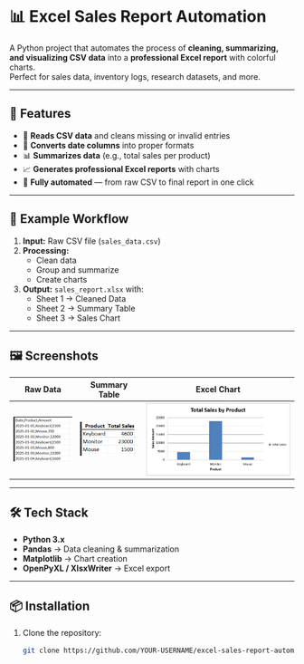 # 📊 Excel Sales Report Automation

A Python project that automates the process of **cleaning, summarizing, and visualizing CSV data** into a **professional Excel report** with colorful charts.  
Perfect for sales data, inventory logs, research datasets, and more.

---

## 🚀 Features
- 📂 **Reads CSV data** and cleans missing or invalid entries  
- 📅 **Converts date columns** into proper formats  
- 📊 **Summarizes data** (e.g., total sales per product)  
- 📈 **Generates professional Excel reports** with charts  
- 🔄 **Fully automated** — from raw CSV to final report in one click

---

## 📂 Example Workflow
1. **Input:** Raw CSV file (`sales_data.csv`)
2. **Processing:**
   - Clean data
   - Group and summarize
   - Create charts
3. **Output:** `sales_report.xlsx` with:
   - Sheet 1 → Cleaned Data  
   - Sheet 2 → Summary Table  
   - Sheet 3 → Sales Chart

---

## 🖼 Screenshots
| Raw Data | Summary Table | Excel Chart |
|----------|--------------|-------------|
| ![Raw Data](RAw_data.png) | ![Summary Table](Cleaned_data.png) | ![Excel Chart](Chart.png) |

---

## 🛠 Tech Stack
- **Python 3.x**
- **Pandas** → Data cleaning & summarization  
- **Matplotlib** → Chart creation  
- **OpenPyXL / XlsxWriter** → Excel export

---

## 📦 Installation
1. Clone the repository:
   ```bash
   git clone https://github.com/YOUR-USERNAME/excel-sales-report-automation.git
